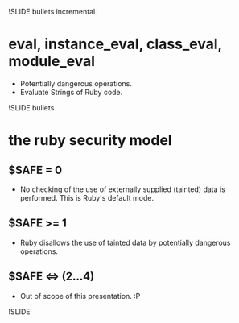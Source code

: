 !SLIDE bullets incremental

# eval, instance_eval, class_eval, module_eval

- Potentially dangerous operations.
- Evaluate Strings of Ruby code.


!SLIDE bullets

# the ruby security model

## $SAFE = 0
- No checking of the use of externally supplied (tainted) data is performed. This is Ruby's default mode.

## $SAFE >= 1
- Ruby disallows the use of tainted data by potentially dangerous operations.

## $SAFE <=> (2...4)
- Out of scope of this presentation.  :P

!SLIDE
